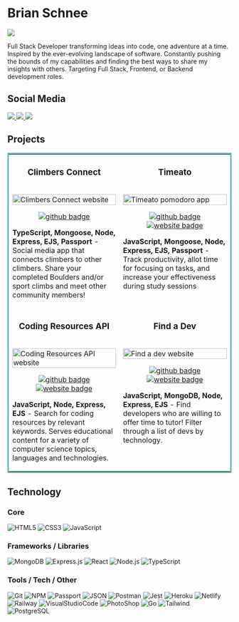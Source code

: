 # Brian Schnee


<img src="https://user-images.githubusercontent.com/77141303/219984963-d4524d77-4b2f-407c-a8da-4448f4e11216.png">

<p>Full Stack Developer transforming ideas into code, one adventure at a time. Inspired by the ever-evolving landscape of software. Constantly pushing the bounds of my capabilities and finding the best ways to share my insights with others. Targeting Full Stack, Frontend, or Backend development roles.</p>

<!-- * **Company**: -->

## Social Media

<a target="_blank" href="https://www.brianschnee.com">
  <img src="https://img.shields.io/badge/Portfolio-272b33?logo=circle&logoColor=00c5a9&style=for-the-badge">
</a>
<a target="_blank" href="https://twitter.com/BrianSchneeDev">
  <img src="https://img.shields.io/badge/twitter-272b33?logo=twitter&logoColor=1d9bf0&style=for-the-badge">
</a>
<a target="_blank" href="https://www.linkedin.com/in/brian-schnee-dev/">
  <img src="https://img.shields.io/badge/linkedin-272b33?logo=linkedin&logoColor=2d87c9&style=for-the-badge">
</a>

## Projects

<table bordercolor="#66b2b2">
  <tr>
    <td width="50%" valign="top">
      <h3 align="center">Climbers Connect</h3>
        <br />
        <img src="https://user-images.githubusercontent.com/77141303/194457376-05430a1b-5ffa-41ed-a240-bcf67051eab2.gif" width="100%"  alt="Climbers Connect website"/>
        <br />
      <p align="center">
        <a target="_blank" href="https://github.com/brianschnee/climbers-connect">
          <img src="https://img.shields.io/badge/github-272b33?logo=github&logoColor=39d353&style=for-the-badge" alt="github badge">
        </a>
      </p>
        <p><strong>TypeScript, Mongoose, Node, Express, EJS, Passport</strong> - Social media app that connects climbers to other climbers. Share your completed Boulders and/or sport climbs and meet other community members!</p>
    </td>
    <td width="50%" valign="top">
      <h3 align="center">Timeato</h3>
        <br />
      <a target="_blank" href="https://timeato.up.railway.app/">
          <img src="https://user-images.githubusercontent.com/77141303/194412941-970dc787-9498-4d65-9518-0a495371c42d.gif" width="100%"  alt="Timeato pomodoro app"/>
      </a>
        <br />
      <p align="center">
        <a target="_blank" href="https://github.com/devv-work/timeato">
          <img src="https://img.shields.io/badge/github-272b33?logo=github&logoColor=39d353&style=for-the-badge" alt="github badge">
        </a>
        <a target="_blank" href="https://timeato.up.railway.app/">
          <img src="https://img.shields.io/badge/Website-272b33?logo=circle&logoColor=39d353&style=for-the-badge" alt="website badge">
        </a>
      </p>
        <p><strong>JavaScript, Mongoose, Node, Express, EJS, Passport</strong> - Track productivity, allot time for focusing on tasks, and increase your effectiveness during study sessions</p>
    </td>
  </tr>
  <tr>
    <td width="50%" valign="top">
      <h3 align="center">Coding Resources API</h3>
        <br />
        <a target="_blank" href="https://coding-resources-api.up.railway.app/">
            <img src="https://user-images.githubusercontent.com/77141303/184940802-41a8df49-e782-4c4d-a483-ce8ffdc52d97.gif" width="100%" alt="Coding Resources API website"/>
        </a>
        <br />
        <p align="center">
          <a target="_blank" href="https://github.com/the-api-administration/coding-resources-api">
            <img src="https://img.shields.io/badge/github-272b33?logo=github&logoColor=39d353&style=for-the-badge" alt="github badge">
          </a>
          <a target="_blank" href="https://coding-resources-api.up.railway.app/">
            <img src="https://img.shields.io/badge/Website-272b33?logo=circle&logoColor=39d353&style=for-the-badge" alt="website badge">
          </a>
        </p>
        <p><strong>JavaScript, Node, Express, EJS</strong> - Search for coding resources by relevant keywords. Serves educational content for a variety of computer science topics, languages and technologies. </p>
    </td>
    <td width="50%" valign="top">
      <h3 align="center">Find a Dev</h3>
        <br />
      <a target="_blank" href="https://find-a-dev.up.railway.app/">
          <img src="https://user-images.githubusercontent.com/77141303/194415515-64722c98-7c0b-4d28-a5d3-2a5574ca088e.gif" width="100%"  alt="Find a dev website"/>
      </a>
        <br />
      <p align="center">
        <a target="_blank" href="https://github.com/brianschnee/find-a-dev">
          <img src="https://img.shields.io/badge/github-272b33?logo=github&logoColor=39d353&style=for-the-badge" alt="github badge">
        </a>
        <a target="_blank" href="https://find-a-dev.up.railway.app/">
          <img src="https://img.shields.io/badge/Website-272b33?logo=circle&logoColor=39d353&style=for-the-badge" alt="website badge">
        </a>
      </p>
        <p><strong>JavaScript, MongoDB, Node, Express, EJS</strong> - Find developers who are willing to offer time to tutor! Filter through a list of devs by technology.</p>
    </td>
  </tr>
</table>

## Technology

### Core

![HTML5](https://img.shields.io/badge/html5-272b33?logo=html5&logoColor=e56027&style=for-the-badge)
![CSS3](https://img.shields.io/badge/css3-272b33?logo=css3&logoColor=2ea0d1&style=for-the-badge)
![JavaScript](https://img.shields.io/badge/JavaScript-272b33?logo=JavaScript&logoColor=ead41c&style=for-the-badge)

### Frameworks / Libraries

![MongoDB](https://img.shields.io/badge/mongodb-272b33?logo=mongodb&logoColor=4aae3e&style=for-the-badge)
![Express.js](https://img.shields.io/badge/express-272b33?logo=express&logoColor=white&style=for-the-badge)
![React](https://img.shields.io/badge/react-272b33?logo=react&logoColor=61dbfb&style=for-the-badge)
![Node.js](https://img.shields.io/badge/node.js-272b33?logo=node.js&logoColor=6bbf47&style=for-the-badge)
![TypeScript](https://img.shields.io/badge/typescript-272b33?logo=typescript&logoColor=0374c2&style=for-the-badge)

### Tools / Tech / Other

![Git](https://img.shields.io/badge/git-272b33?logo=git&logoColor=F05032&style=for-the-badge)
![NPM](https://img.shields.io/badge/npm-272b33?logo=npm&logoColor=cb3837&style=for-the-badge)
![Passport](https://img.shields.io/badge/passport-272b33?logo=passport&logoColor=d6ff00&style=for-the-badge)
![JSON](https://img.shields.io/badge/JSON-272b33?logo=JSON&logoColor=lightgrey&style=for-the-badge)
![Postman](https://img.shields.io/badge/postman-272b33?logo=postman&logoColor=f76935&style=for-the-badge)
![Jest](https://img.shields.io/badge/jest-272b33?logo=jest&logoColor=99425b&style=for-the-badge)
![Heroku](https://img.shields.io/badge/heroku-272b33?logo=heroku&logoColor=8762b2&style=for-the-badge)
![Netlify](https://img.shields.io/badge/Netlify-272b33?logo=netlify&logoColor=00c7b7&style=for-the-badge)
![Railway](https://img.shields.io/badge/railway-272b33?logo=railway&logoColor=a21ae6&style=for-the-badge)
![VisualStudioCode](https://img.shields.io/badge/vscode-272b33?logo=visualstudiocode&logoColor=0078d4&style=for-the-badge)
![PhotoShop](https://img.shields.io/badge/photoshop-272b33?logo=AdobePhotoShop&logoColor=31a8ff&style=for-the-badge)
![Go](https://img.shields.io/badge/go-272b33?logo=Go&logoColor=00aed8&style=for-the-badge)
![Tailwind](https://img.shields.io/badge/tailwind-272b33?logo=tailwindcss&logoColor=35b3eb&style=for-the-badge)
![PostgreSQL](https://img.shields.io/badge/postgresql-272b33?logo=postgresql&logoColor=35b3eb&style=for-the-badge)
